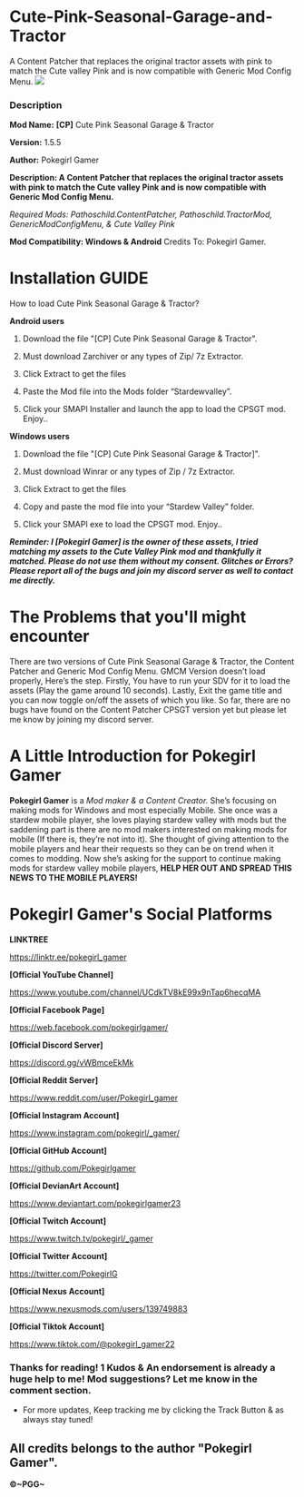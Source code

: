 # **Cute-Pink-Seasonal-Garage-and-Tractor**
A Content Patcher that replaces the original tractor assets with pink to match the Cute valley Pink and is now compatible with Generic Mod Config Menu.
![](https://staticdelivery.nexusmods.com/mods/1303/images/16042/16042-1680010699-1630559833.png)

### **Description**

**Mod Name:** **[CP]** Cute Pink Seasonal Garage & Tractor

**Version:** 1.5.5

**Author:** Pokegirl Gamer

**Description: A Content Patcher that replaces the original tractor assets with pink to match the Cute valley Pink and is now compatible with Generic Mod Config Menu.**

*Required Mods: Pathoschild.ContentPatcher, Pathoschild.TractorMod, GenericModConfigMenu, & Cute Valley Pink*

**Mod Compatibility: Windows & Android**
Credits To: Pokegirl Gamer.

# **Installation GUIDE**

How to load Cute Pink Seasonal Garage & Tractor?


**Android users**


1. Download the file "[CP] Cute Pink Seasonal Garage & Tractor".

2. Must download Zarchiver or any types of Zip/ 7z Extractor.

3. Click Extract to get the files

4. Paste the Mod file into the Mods folder “Stardewvalley”.

5. Click your SMAPI Installer and launch the app to load the CPSGT mod. Enjoy..

**Windows users**

1. Download the file "[CP] Cute Pink Seasonal Garage & Tractor]".

2. Must download Winrar or any types of Zip / 7z Extractor.

3. Click Extract to get the files

4. Copy and paste the mod file into your “Stardew Valley” folder.

5. Click your SMAPI exe to load the CPSGT mod. Enjoy..

***Reminder: I [Pokegirl Gamer] is the owner of these assets, I tried matching my assets to
the Cute Valley Pink mod and thankfully it matched. Please do not use them
without my consent. Glitches or Errors? Please report all of the bugs and join
my discord server as well to contact me directly.***

# **The Problems that you'll might encounter**

There are two versions of Cute Pink Seasonal Garage & Tractor, the Content Patcher and Generic Mod Config Menu.
GMCM Version doesn’t load properly, Here’s the step. Firstly, You have to run
your SDV for it to load the assets (Play the game around 10 seconds). Lastly,
Exit the game title and you can now toggle on/off the assets of which you like.
So far, there are no bugs have found on the Content Patcher CPSGT version yet
but please let me know by joining my discord server.

# **A Little Introduction for Pokegirl Gamer**

**Pokegirl Gamer** is a *Mod maker & a Content Creator.* She’s focusing on making mods for Windows and most especially Mobile. She once was a stardew mobile player, she loves playing stardew valley with mods but the saddening part is there are no mod makers interested on making mods for mobile (If there is, they’re not into it). She thought of giving attention to the mobile players and hear their requests so they can be on trend when it comes to modding. Now she’s asking for the support to continue making mods for stardew valley mobile players, **HELP HER OUT AND SPREAD THIS NEWS TO THE MOBILE PLAYERS!**

# **Pokegirl Gamer's Social Platforms**

**LINKTREE**

https://linktr.ee/pokegirl_gamer
 
**[Official YouTube Channel]**

https://www.youtube.com/channel/UCdkTV8kE99x9nTap6hecqMA
 
**[Official Facebook Page]**

https://web.facebook.com/pokegirlgamer/
 
**[Official Discord Server]**

https://discord.gg/vWBmceEkMk

**[Official Reddit Server]**

https://www.reddit.com/user/Pokegirl_gamer
 
**[Official Instagram Account]**

https://www.instagram.com/pokegirl/_gamer/
 
**[Official GitHub Account]**

https://github.com/Pokegirlgamer

**[Official DevianArt Account]**

https://www.deviantart.com/pokegirlgamer23

**[Official Twitch Account]**

https://www.twitch.tv/pokegirl/_gamer

**[Official Twitter Account]**

https://twitter.com/PokegirlG

**[Official Nexus Account]**

https://www.nexusmods.com/users/139749883

**[Official Tiktok Account]**

https://www.tiktok.com/@pokegirl_gamer22

### Thanks for reading! 1 Kudos & An endorsement is already a huge help to me! Mod suggestions? Let me know in the comment section.
 
- For more updates, Keep tracking me by clicking the Track Button & as always stay
tuned!
 
## **All credits belongs to the author "Pokegirl Gamer".**

**©~PGG~**
